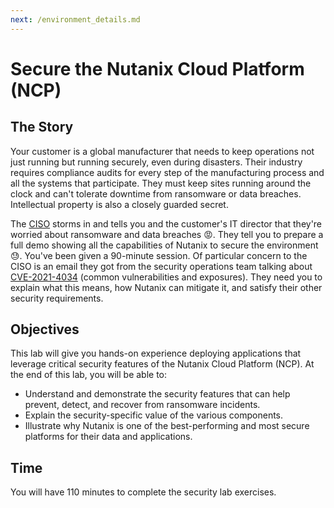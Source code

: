 ```yaml
---
next: /environment_details.md
---
```


# Secure the Nutanix Cloud Platform (NCP)

## The Story
 
Your customer is a global manufacturer that needs to keep operations not just running but running securely, even during disasters. Their industry requires compliance audits for every step of the manufacturing process and all the systems that participate. They must keep sites running around the clock and can't tolerate downtime from ransomware or data breaches. Intellectual property is also a closely guarded secret. 

The [CISO](https://en.wikipedia.org/wiki/Chief_information_security_officer) storms in and tells you and the customer's IT director that they're worried about ransomware and data breaches :rage:. They tell you to prepare a full demo showing all the capabilities of Nutanix to secure the environment :sweat:. You've been given a 90-minute session. Of particular concern to the CISO is an email they got from the security operations team talking about [CVE-2021-4034](https://nvd.nist.gov/vuln/detail/cve-2021-4034) (common vulnerabilities and exposures). They need you to explain what this means, how Nutanix can mitigate it, and satisfy their other security requirements.

## Objectives 

This lab will give you hands-on experience deploying applications that leverage critical security features of the Nutanix Cloud Platform (NCP). At the end of this lab, you will be able to:

 - Understand and demonstrate the security features that can help prevent, detect, and recover from ransomware incidents.
 - Explain the security-specific value of the various components.
 - Illustrate why Nutanix is one of the best-performing and most secure platforms for their data and applications.

## Time

You will have 110 minutes to complete the security lab exercises.
